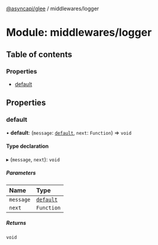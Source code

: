 [@asyncapi/glee](../README.md) / middlewares/logger

# Module: middlewares/logger

## Table of contents

### Properties

- [default](middlewares_logger.md#default)

## Properties

### default

• **default**: (`message`: [`default`](../classes/lib_message.default.md), `next`: `Function`) => `void`

#### Type declaration

▸ (`message`, `next`): `void`

##### Parameters

| Name | Type |
| :------ | :------ |
| `message` | [`default`](../classes/lib_message.default.md) |
| `next` | `Function` |

##### Returns

`void`
